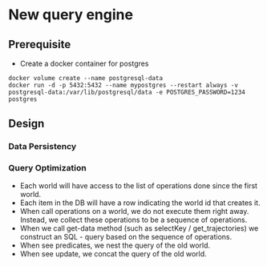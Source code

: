 # New query engine

## Prerequisite
- Create a docker container for postgres

```
docker volume create --name postgresql-data
docker run -d -p 5432:5432 --name mypostgres --restart always -v postgresql-data:/var/lib/postgresql/data -e POSTGRES_PASSWORD=1234 postgres
```

## Design

### Data Persistency
### Query Optimization

- Each world will have access to the list of operations done since the first world.
- Each item in the DB will have a row indicating the world id that creates it.
- When call operations on a world, we do not execute them right away. Instead, we collect these operations to be a sequence of operations.
- When we call get-data method (such as selectKey / get_trajectories) we construct an SQL - query based on the sequence of operations.
- When see predicates, we nest the query of the old world. 
- When see update, we concat the query of the old world.




